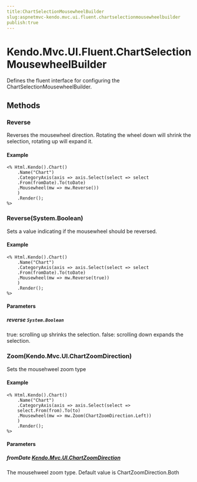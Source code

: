 ```yaml
---
title:ChartSelectionMousewheelBuilder
slug:aspnetmvc-kendo.mvc.ui.fluent.chartselectionmousewheelbuilder
publish:true
---
```


# Kendo.Mvc.UI.Fluent.ChartSelectionMousewheelBuilder
Defines the fluent interface for configuring the ChartSelectionMousewheelBuilder.



## Methods

### Reverse
Reverses the mousewheel direction.
            Rotating the wheel down will shrink the selection, rotating up will expand it.

#### Example

    <% Html.Kendo().Chart()
        .Name("Chart")
        .CategoryAxis(axis => axis.Select(select => select
        .From(fromDate).To(toDate)
        .Mousewheel(mw => mw.Reverse())
        )
        .Render();
    %>
        




### Reverse(System.Boolean)
Sets a value indicating if the mousewheel should be reversed.

#### Example

    <% Html.Kendo().Chart()
        .Name("Chart")
        .CategoryAxis(axis => axis.Select(select => select
        .From(fromDate).To(toDate)
        .Mousewheel(mw => mw.Reverse(true))
        )
        .Render();
    %>
        


#### Parameters

##### reverse `System.Boolean`
true: scrolling up shrinks the selection.
            false: scrolling down expands the selection.




### Zoom(Kendo.Mvc.UI.ChartZoomDirection)
Sets the mousehweel zoom type

#### Example

    <% Html.Kendo().Chart()
        .Name("Chart")
        .CategoryAxis(axis => axis.Select(select =>
        select.From(from).To(to)
        .Mousewheel(mw => mw.Zoom(ChartZoomDirection.Left))
        )
        .Render();
    %>
        


#### Parameters

##### fromDate [Kendo.Mvc.UI.ChartZoomDirection](/api/wrappers/aspnet-mvc/Kendo.Mvc.UI/ChartZoomDirection)
The mousehweel zoom type. Default value is ChartZoomDirection.Both





